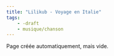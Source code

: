 ```yaml
---
title: "Lilikub - Voyage en Italie"
tags:
    - -draft
    - musique/chanson
---
```


Page créée automatiquement, mais vide.
